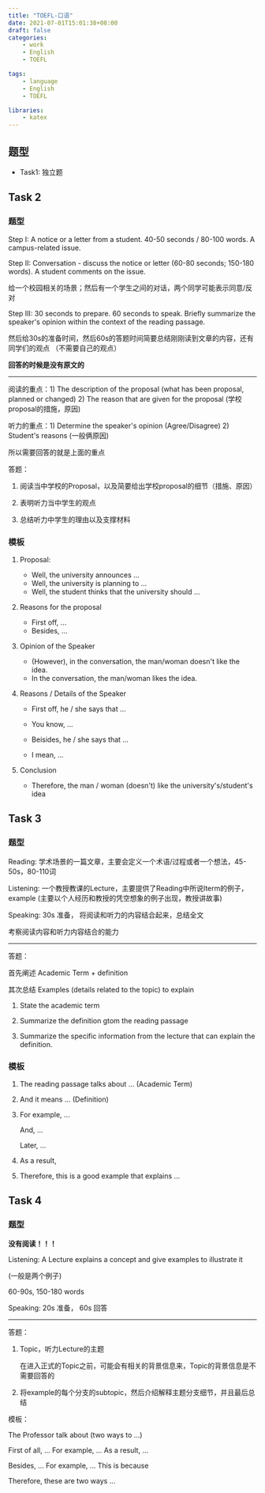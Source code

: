 ```yaml
---
title: "TOEFL-口语"
date: 2021-07-01T15:01:38+08:00
draft: false
categories:
    - work
    - English
    - TOEFL

tags:
    - language
    - English
    - TOEFL

libraries:
    - katex
---
```


## 题型

- Task1: 独立题

    


## Task 2 

### 题型

Step I: A notice or a letter from a student. 40-50 seconds / 80-100 words. A campus-related issue. 

Step II: Conversation - discuss the notice or letter (60-80 seconds; 150-180 words). A student comments on the issue.

给一个校园相关的场景；然后有一个学生之间的对话，两个同学可能表示同意/反对

Step III: 30 seconds to prepare. 60 seconds to speak. Briefly summarize the speaker's opinion within the context of the reading passage.

然后给30s的准备时间，然后60s的答题时间简要总结刚刚读到文章的内容，还有同学们的观点 （不需要自己的观点）

**回答的时候是没有原文的**

---------------------------------------------

阅读的重点：1) The description of the proposal (what has been proposal, planned or changed) 2) The reason that are given for the proposal (学校proposal的措施，原因)

听力的重点：1) Determine the speaker's opinion (Agree/Disagree) 2) Student's reasons (一般俩原因)

所以需要回答的就是上面的重点

答题：

1. 阅读当中学校的Proposal，以及简要给出学校proposal的细节（措施、原因）

2. 表明听力当中学生的观点

3. 总结听力中学生的理由以及支撑材料


### 模板

1. Proposal:
    
    - Well, the university announces ...
    - Well, the university is planning to ...
    - Well, the student thinks that the university should ...

2. Reasons for the proposal
    
    - First off, ...
    - Besides, ...

3. Opinion of the Speaker

    - (However), in the conversation, the man/woman doesn't like the idea.
    - In the conversation, the man/woman likes the idea.

4. Reasons / Details of the Speaker

    - First off, he / she says that ...
    - You know, ...

    - Beisides, he / she says that ...
    - I mean, ...

5. Conclusion

    - Therefore, the man / woman (doesn't) like the university's/student's idea

## Task 3

### 题型

Reading: 学术场景的一篇文章，主要会定义一个术语/过程或者一个想法，45-50s，80-110词

Listening: 一个教授教课的Lecture，主要提供了Reading中所说Iterm的例子，example (主要以个人经历和教授的凭空想象的例子出现，教授讲故事)

Speaking: 30s 准备， 将阅读和听力的内容结合起来，总结全文

考察阅读内容和听力内容结合的能力

-------------------------

答题：

首先阐述 Academic Term + definition

其次总结 Examples (details related to the topic) to explain

1. State the academic term

2. Summarize the definition gtom the reading passage

3. Summarize the specific information from the lecture that can explain the definition.


### 模板

1. The reading passage talks about ... (Academic Term)

2. And it means ... (Definition)

3. For example, ...
   
   And, ...

   Later, ...

4. As a result, 

5. Therefore, this is a good example that explains ...


## Task 4

### 题型

**没有阅读！！！**

Listening: A Lecture explains a concept and give examples to illustrate it

(一般是两个例子)

60-90s, 150-180 words

Speaking: 20s 准备， 60s 回答

-------------

答题：

1. Topic，听力Lecture的主题

    在进入正式的Topic之前，可能会有相关的背景信息来，Topic的背景信息是不需要回答的

2. 将example的每个分支的subtopic，然后介绍解释主题分支细节，并且最后总结


模板：

The Professor talk about (two ways to ...)

First of all, ... For example, ... As a result, ...

Besides, ... For example, ... This is because

Therefore, these are two ways ...

